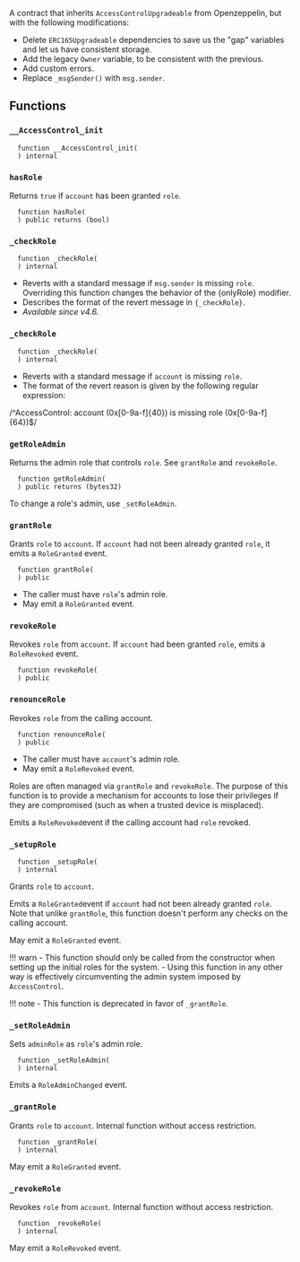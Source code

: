 A contract that inherits `AccessControlUpgradeable` from Openzeppelin, but with the following modifications:

- Delete `ERC165Upgradeable` dependencies to save us the "gap" variables and let us have consistent storage.
- Add the legacy `Owner` variable, to be consistent with the previous.
- Add custom errors.
- Replace `_msgSender()` with `msg.sender`.

## Functions

### `__AccessControl_init`

```solidity
  function __AccessControl_init(
  ) internal
```

### `hasRole`

Returns `true` if `account` has been granted `role`.

```solidity
  function hasRole(
  ) public returns (bool)
```

### `_checkRole`

```solidity
  function _checkRole(
  ) internal
```

- Reverts with a standard message if `msg.sender` is missing `role`. Overriding this function changes the behavior of the {onlyRole} modifier.
- Describes the format of the revert message in `{_checkRole}`.
- _Available since v4.6._

### `_checkRole`

```solidity
  function _checkRole(
  ) internal
```

- Reverts with a standard message if `account` is missing `role`.
- The format of the revert reason is given by the following regular expression:

 /^AccessControl: account (0x[0-9a-f]{40}) is missing role (0x[0-9a-f]{64})$/

### `getRoleAdmin`

Returns the admin role that controls `role`. See `grantRole` and `revokeRole`.

```solidity
  function getRoleAdmin(
  ) public returns (bytes32)
```

To change a role's admin, use `_setRoleAdmin`.

### `grantRole`

Grants `role` to `account`. If `account` had not been already granted `role`, it emits a `RoleGranted` event.

```solidity
  function grantRole(
  ) public
```

- The caller must have `role`'s admin role.
- May emit a `RoleGranted` event.

### `revokeRole`

Revokes `role` from `account`. If `account` had been granted `role`, emits a `RoleRevoked` event.

```solidity
  function revokeRole(
  ) public
```



### `renounceRole`

Revokes `role` from the calling account.

```solidity
  function renounceRole(
  ) public
```

- The caller must have `account`'s admin role.
- May emit a `RoleRevoked` event.

Roles are often managed via `grantRole` and `revokeRole`. The purpose of this function is to provide a mechanism for accounts to lose their privileges if they are compromised (such as when a trusted device is misplaced).

Emits a `RoleRevoked`event if the calling account had `role` revoked.

### `_setupRole`

```solidity
  function _setupRole(
  ) internal
```

Grants `role` to `account`.

Emits a `RoleGranted`event if `account` had not been already granted `role`. 
Note that unlike `grantRole`, this function doesn't perform any checks on the calling account.

May emit a `RoleGranted` event.

!!! warn
    - This function should only be called from the constructor when setting up the initial roles for the system.
    - Using this function in any other way is effectively circumventing the admin system imposed by `AccessControl`.

!!! note
    - This function is deprecated in favor of `_grantRole`.

### `_setRoleAdmin`

Sets `adminRole` as `role`'s admin role.

```solidity
  function _setRoleAdmin(
  ) internal
```

Emits a `RoleAdminChanged` event.

### `_grantRole`

Grants `role` to `account`. Internal function without access restriction.

```solidity
  function _grantRole(
  ) internal
```

May emit a `RoleGranted` event.

### `_revokeRole`

Revokes `role` from `account`. Internal function without access restriction.

```solidity
  function _revokeRole(
  ) internal
```

May emit a `RoleRevoked` event.
